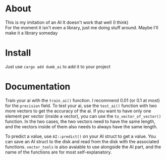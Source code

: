 # About

This is my imitation of an AI
It doesn't work that well (I think)  
For the moment it isn't even a library, just me doing stuff around. Maybe I'll make it a library someday

# Install

Just use `cargo add dumb_ai` to add it to your project

# Documentation

Train your ai with the `train_ai()` function. I recommend 0.01 (or 0.1 at most) for the `precision` field. 
To test your ai,  use the `test_ai()` function with two more vectors to get the accuracy of the ai.
If you want to have only one element per vector (inside a vector), you can use the `to_vector_of_vector()` function.
In the two cases, the two vectors need to have the same length, and the vectors inside of them also needs to always have the same length.

To predict a value, use `AI::predict()` on your AI struct to get a value. 
You can save an AI struct to the disk and read from the disk with the associated functions.
`vector_tools` is also avaiable to use alongside the AI part, and the name of the functions are for most self-explanatory.
